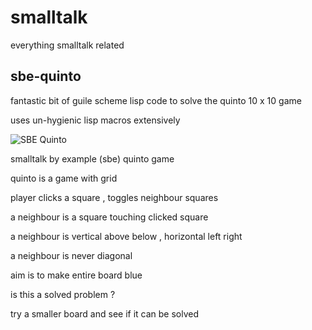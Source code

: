 # smalltalk
everything smalltalk related

## sbe-quinto

fantastic bit of guile scheme lisp code to solve the quinto 10 x 10 game 

uses un-hygienic lisp macros extensively

![SBE Quinto](sbe-quinto/Screenshot_20250813-115149.png "sbe quinto")

smalltalk by example (sbe) quinto game 

quinto is a game with grid 

player clicks a square , toggles neighbour squares

a neighbour is a square touching clicked square

a neighbour is vertical above below , horizontal left right 

a neighbour is never diagonal 

aim is to make entire board blue

is this a solved problem ?

try a smaller board and see if it can be solved


